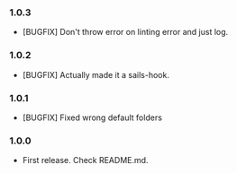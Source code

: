 ### 1.0.3

* [BUGFIX] Don't throw error on linting error and just log.

### 1.0.2

* [BUGFIX] Actually made it a sails-hook.

### 1.0.1

* [BUGFIX] Fixed wrong default folders

### 1.0.0

* First release. Check README.md.
